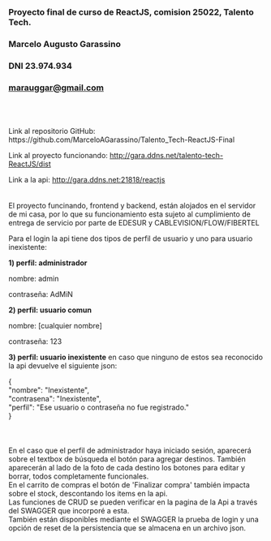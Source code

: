 ### Proyecto final de curso de ReactJS, comision 25022, Talento Tech. 
### Marcelo Augusto Garassino
### DNI 23.974.934
### marauggar@gmail.com
<br/>
<br/>
<br/>
Link al repositorio GitHub:
https://github.com/MarceloAGarassino/Talento_Tech-ReactJS-Final

Link al proyecto funcionando:
http://gara.ddns.net/talento-tech-ReactJS/dist

Link a la api:
http://gara.ddns.net:21818/reactjs
<br/>
<br/>
<br/>
El proyecto funcinando, frontend y backend, están alojados en el servidor de mi casa, por lo que su funcionamiento esta sujeto al cumplimiento de entrega de servicio por parte de EDESUR y CABLEVISION/FLOW/FIBERTEL

Para el login la api tiene dos tipos de perfil de usuario y uno para usuario inexistente:

**1) perfil: administrador**
   
nombre: admin

contraseña: AdMiN  
  
  
**2) perfil: usuario comun**
   
nombre: [cualquier nombre]

contraseña: 123  		  
  
  
**3) perfil: usuario inexistente**
en caso que ninguno de estos sea reconocido la api devuelve el siguiente json:

	
{  
  "nombre": "Inexistente",  
  "contrasena": "Inexistente",  
  "perfil": "Ese usuario o contraseña no fue registrado."  
}  
<br/>
<br/>
<br/>
En el caso que el perfil de administrador haya iniciado sesión, aparecerá sobre el textbox de búsqueda el botón para agregar destinos. También aparecerán al lado de la foto de cada destino los botones para editar y borrar, todos completamente funcionales.  
En el carrito de compras el botón de 'Finalizar compra' también impacta sobre el stock, descontando los items en la api.  
Las funciones de CRUD se pueden verificar en la pagina de la Api a través del SWAGGER que incorporé a esta.  
También están disponibles mediante el SWAGGER la prueba de login y una opción de reset de la persistencia que se almacena en un archivo json.
<br/>
<br/>
<br/>
<br/>
